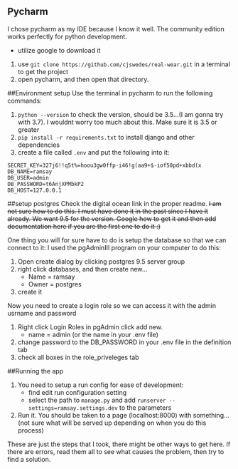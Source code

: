 
## Pycharm
I chose pycharm as my IDE because I know it well. The community edition works perfectly
for python development.
* utilize google to download it
1. use `git clone https://github.com/cjswedes/real-wear.git` in a terminal to get the project
2. open pycharm, and then open that directory.

##Environment setup
Use the terminal in pycharm to run the following commands:
1. `python --version` to check the version, should be 3.5...(I am gonna try with 3.7).
I wouldnt worry too much about this. Make sure it is 3.5 or greater
2. `pip install -r requirements.txt` to install django and other dependencies
3. create a file called `.env` and put the following into it:
```
SECRET_KEY=327j6!!q5t%=hoou3gw0ffp-i46!g(aa9+$-iof50pd+xbbd(x
DB_NAME=ramsay
DB_USER=admin
DB_PASSWORD=t6AnjXPMbkP2
DB_HOST=127.0.0.1
```

##setup postgres
Check the digital ocean link in the proper readme.
~~I am not sure how to do this. I must have done it in the past since I have it already.
We want 9.5 for the version.  Google how to get it and then add documentation here if you
are the first one to do it :)~~

One thing you will for sure have to do is setup the database so that we can connect to it:
I used the pgAdminIII program on your computer to do this:
1. Open create dialog by clicking postgres 9.5 server group 
2. right click databases, and then create new...
    * Name = ramsay
    * Owner = postgres
3. create it

Now you need to create a login role so we can access it with the admin usrname and password
1. Right click Login Roles in pgAdmin click add new.
    * name = admin (or the name in your .env file)
2. change password to the DB_PASSWORD in your .env file in the definition tab
3. check all boxes in the role_priveleges tab

##Running the app
1. You need to setup a run config for ease of development:
    * find edit run configuration setting
    * select the path to `manage.py` and add `runserver --settings=ramsay.settings.dev` to the parameters
2. Run it. You should be taken to a page (localhost:8000) with something...
(not sure what will be served up depending on when you do this process)

These are just the steps that I took, there might be other ways to get here.
If there are errors, read them all to see what causes the problem,
then try to find a solution.

